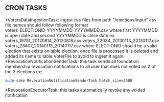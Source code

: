 CRON TASKS
-----------

*VotersDataIngestionTask: ingest cvs files from path "/elections/input" 
csv file names should follow following format voters_ELECTIONID_YYYYMMDD_YYYYMMDD.csv
where first YYYYMMDD is open date and second YYYYMMDD is close date
ex:
voters_19751_20120814_20120818.csv
voters_22034_20130113_20130117.csv
voters_28407_20140113_20140117.csv
where ELECTIONID should be a valid election that exists on table election. once file is processed it is deleted and 
added its name to table VoterFile to avoid to ingest it again.
*RevocationNotificationSenderTask: this task sends all foundation membership revocation notifications to all user that 
 does not voted on 2 of the 3 elections
ex:
````bash
sudo sake RevocationNotificationSenderTask batch_size=2500
````
*RevocationExecutorTask: this tasks automatically revoke any voided notification                                                                                                                                                                                    